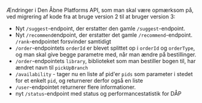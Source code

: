 Ændringer i Den Åbne Platforms API, som man skal være opmærksom på, ved migrering af kode fra at bruge version 2 til at bruger version 3:

- Nyt `/suggest`-endpoint, der erstatter den gamle `/suggest`-endpoint.
- Nyt `/recommend`endpoint, der erstatter det gamle `/recommend`-endpoint. `/rank`-endpointet forsvinder samtidigt
- `/order`-endpointets `orderId` er blevet splittet op i `orderId` og `orderType`, og man skal give begge parametre med, når man ændre på bestillinger.
- `/order`-endpointets `library`, biblioteket som man bestiller bogen til, har ændret navn til `pickUpBranch`
- `/availability` - tager nu en liste af pid'er `pids` som parameter i stedet for et enkelt `pid`, og returnerer derfor også en liste
- `/user`-endpointet returnerer flere informationer.
- nyt `/status`-endpoint med status og performancestatistik for DÅP

